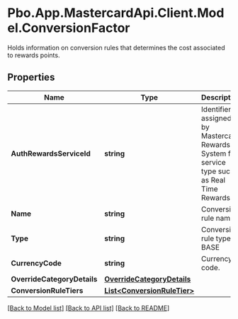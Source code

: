 # Pbo.App.MastercardApi.Client.Model.ConversionFactor
Holds information on conversion rules that determines the cost associated to rewards points.
## Properties

Name | Type | Description | Notes
------------ | ------------- | ------------- | -------------
**AuthRewardsServiceId** | **string** | Identifier assigned by Mastercard Rewards System for service type such as Real Time Rewards. | [optional] 
**Name** | **string** | Conversion rule name. | [optional] 
**Type** | **string** | Conversion rule type BASE|OVERRIDE. | [optional] 
**CurrencyCode** | **string** | Currency code. | [optional] 
**OverrideCategoryDetails** | [**OverrideCategoryDetails**](OverrideCategoryDetails.md) |  | [optional] 
**ConversionRuleTiers** | [**List&lt;ConversionRuleTier&gt;**](ConversionRuleTier.md) |  | [optional] 

[[Back to Model list]](../README.md#documentation-for-models) [[Back to API list]](../README.md#documentation-for-api-endpoints) [[Back to README]](../README.md)

